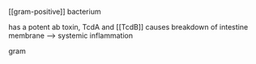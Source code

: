 [[gram-positive]] bacterium

has a potent ab toxin, TcdA and [[TcdB]]
causes breakdown of intestine membrane --> systemic inflammation 


gram

